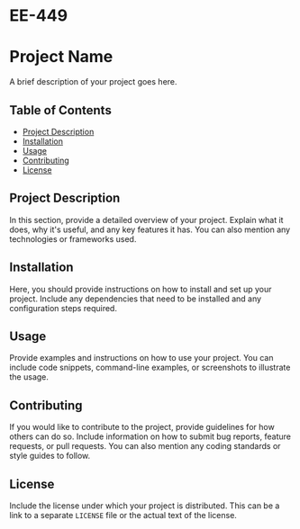 # EE-449
# Project Name

A brief description of your project goes here.

## Table of Contents

- [Project Description](#project-description)
- [Installation](#installation)
- [Usage](#usage)
- [Contributing](#contributing)
- [License](#license)

## Project Description

In this section, provide a detailed overview of your project. Explain what it does, why it's useful, and any key features it has. You can also mention any technologies or frameworks used.

## Installation

Here, you should provide instructions on how to install and set up your project. Include any dependencies that need to be installed and any configuration steps required.

## Usage

Provide examples and instructions on how to use your project. You can include code snippets, command-line examples, or screenshots to illustrate the usage.

## Contributing

If you would like to contribute to the project, provide guidelines for how others can do so. Include information on how to submit bug reports, feature requests, or pull requests. You can also mention any coding standards or style guides to follow.

## License

Include the license under which your project is distributed. This can be a link to a separate `LICENSE` file or the actual text of the license.

